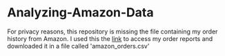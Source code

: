 # Analyzing-Amazon-Data

For privacy reasons, this repository is missing the file containing my order history from Amazon. I used this the [link](https://www.amazon.com/b2b/reports) to access 
my order reports and downloaded it in a file called 'amazon_orders.csv'

